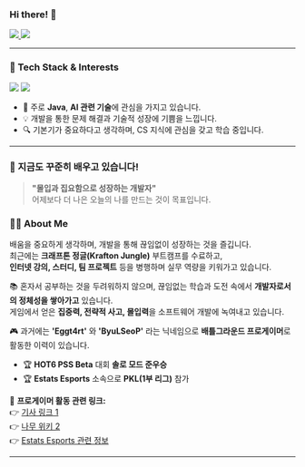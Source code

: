 ### Hi there! 👋             
     
<p align="left">             
<!--   <a href="https://github.com/SINHEESEOP">   
    <img src="https://hits.seeyoufarm.com/api/count/incr/badge.svg?url=https%3A%2F%2Fgithub.com%2FSINHEESEOP&count_bg=%2333CC33&title_bg=%23222222&icon=github.svg&icon_color=%23FFFFFF&title=hits&edge_flat=false"/>
  </a> -->
  <a href="https://your-gitbook-link.com">
    <img src="https://img.shields.io/badge/GitHub-GitBook-black?logo=github"/>
  </a>
  <a href="https://github.com/SINHEESEOP">
    <img src="https://img.shields.io/github/followers/SINHEESEOP?style=social"/>
  </a>
</p>

--- 

### **🚀 Tech Stack & Interests**  
<p align="left">
  <img src="https://img.shields.io/badge/-Java-007396?style=flat&logo=java&logoColor=white"/>
  <img src="https://img.shields.io/badge/-AI-FF6F00?style=flat&logo=artstation&logoColor=white"/>
</p>

- 📌 주로 **Java**, **AI 관련 기술**에 관심을 가지고 있습니다.  
- 💡 개발을 통한 문제 해결과 기술적 성장에 기쁨을 느낍니다.  
- 🔍 기본기가 중요하다고 생각하며, CS 지식에 관심을 갖고 학습 중입니다.  

---

### 🌱 지금도 꾸준히 배우고 있습니다!

> **"몰입과 집요함으로 성장하는 개발자"**  
> 어제보다 더 나은 오늘의 나를 만드는 것이 목표입니다.  

### **👨‍💻 About Me**  
배움을 중요하게 생각하며, 개발을 통해 끊임없이 성장하는 것을 즐깁니다.  
최근에는 **크래프톤 정글(Krafton Jungle)** 부트캠프를 수료하고,  
**인터넷 강의, 스터디, 팀 프로젝트** 등을 병행하며 실무 역량을 키워가고 있습니다.  

📚 혼자서 공부하는 것을 두려워하지 않으며, 끊임없는 학습과 도전 속에서 **개발자로서의 정체성을 쌓아가고** 있습니다.  
게임에서 얻은 **집중력, 전략적 사고, 몰입력**을 소프트웨어 개발에 녹여내고 있습니다.  

🎮 과거에는 **'Eggt4rt'** 와 **'ByuLSeoP'** 라는 닉네임으로 **배틀그라운드 프로게이머**로 활동한 이력이 있습니다.  
- 🏆 **HOT6 PSS Beta** 대회 **솔로 모드 준우승**  
- 🏆 **Estats Esports** 소속으로 **PKL(1부 리그)** 참가  

🔗 **프로게이머 활동 관련 링크:**  
👉 [기사 링크 1](https://search.naver.com/search.naver?ssc=tab.news.all&where=news&sm=tab_jum&query=eggt4rt)  
👉 [나무 위키 2](https://namu.wiki/w/Guters)  
👉 [Estats Esports 관련 정보](https://namu.wiki/w/E-STATS%20Esports/%EB%B0%B0%ED%8B%80%EA%B7%B8%EB%9D%BC%EC%9A%B4%EB%93%9C)

---
